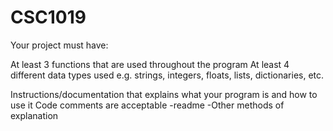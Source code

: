 # CSC1019


Your project must have:

At least 3 functions that are used throughout the program
At least 4 different data types used e.g. strings, integers, floats, lists, dictionaries, etc.

Instructions/documentation that explains what your program is and how to use it
Code comments are acceptable
-readme
-Other methods of explanation
